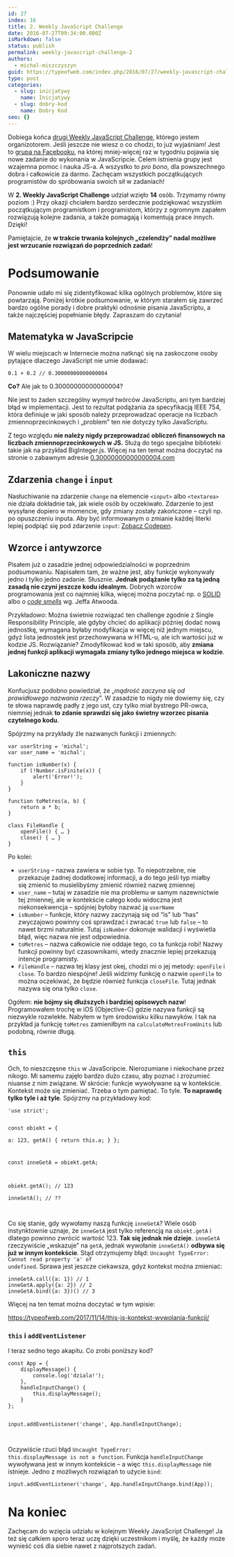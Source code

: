 ```yaml
---
id: 27
index: 16
title: 2. Weekly JavaScript Challenge
date: 2016-07-27T09:34:00.000Z
isMarkdown: false
status: publish
permalink: weekly-javascript-challenge-2
authors:
  - michal-miszczyszyn
guid: https://typeofweb.com/index.php/2016/07/27/weekly-javascript-challenge-2/
type: post
categories:
  - slug: inicjatywy
    name: Inicjatywy
  - slug: dobry-kod
    name: Dobry Kod
seo: {}
---
```


Dobiega końca <a href="https://www.facebook.com/events/1091460824257459">drugi Weekly JavaScript Challenge</a>, którego jestem organizotorem. Jeśli jeszcze nie wiesz o co chodzi, to już wyjaśniam! Jest to <a href="https://www.facebook.com/groups/1131907053499522">grupa na Facebooku</a>, na której mniej-więcej raz w tygodniu pojawia się nowe zadanie do wykonania w JavaScripcie. Celem istnienia grupy jest wzajemna pomoc i nauka JS-a. A wszystko to <em>pro bono</em>, dla powszechnego dobra i całkowicie za darmo. Zachęcam wszystkich początkujących programistów do spróbowania swoich sił w zadaniach!

W <strong>2. Weekly JavaScript Challenge</strong> udział wzięło <strong>14</strong> osób. Trzymamy równy poziom :) Przy okazji chciałem bardzo serdecznie podziękować wszystkim początkującym programistkom i programistom, którzy z ogromnym zapałem rozwiązują kolejne zadania, a także pomagają i komentują prace innych. Dzięki!

Pamiętajcie, że <strong>w trakcie trwania kolejnych „czelendży” nadal możliwe jest wrzucanie rozwiązań do poprzednich zadań</strong>!

<h1 id="podsumowanie">Podsumowanie</h1>
Ponownie udało mi się zidentyfikować kilka ogólnych problemów, które się powtarzają. Poniżej krótkie podsumowanie, w którym starałem się zawrzeć bardzo ogólne porady i dobre praktyki odnośnie pisania JavaScriptu, a także najczęściej popełnianie błędy. Zapraszam do czytania!
<h2 id="matematykawjavascripcie">Matematyka w JavaScripcie</h2>
W wielu miejscach w Internecie można natknąć się na zaskoczone osoby pytające dlaczego JavaScript nie umie dodawać:
<pre><code class="language-javascript">0.1 + 0.2 // 0.30000000000000004  
</code></pre>
<strong>Co?</strong> Ale jak to 0.30000000000000004?

Nie jest to żaden szczególny wymysł twórców JavaScriptu, ani tym bardziej błąd w implementacji. Jest to rezultat podążania za specyfikacją IEEE 754, która definiuje w jaki sposób należy przeprowadzać operacje na liczbach zmiennoprzecinkowych i „problem” ten nie dotyczy tylko JavaScriptu.

Z tego względu <strong>nie należy nigdy przeprowadzać obliczeń finansowych na liczbach zmiennoprzecinkowych w JS.</strong> Służą do tego specjalne biblioteki takie jak na przykład BigInteger.js. Więcej na ten temat można doczytać na stronie o zabawnym adresie <a href="http://0.30000000000000004.com">0.30000000000000004.com</a>

<h2 id="zdarzeniachangeiinput">Zdarzenia <code>change</code> i <code>input</code></h2>
Nasłuchiwanie na zdarzenie <code>change</code> na elemencie <code>&lt;input&gt;</code> albo <code>&lt;textarea&gt;</code> nie działa dokładnie tak, jak wiele osób by oczekiwało. Zdarzenie to jest wysyłane dopiero w momencie, gdy zmiany zostały zakończone – czyli np. po opuszczeniu inputa. Aby być informowanym o zmianie każdej literki lepiej podpiąć się pod zdarzenie <code>input</code>:
<CodepenWidget height="250" themeId="light" slugHash="zBadLo" defaultTab="result" user="mmiszy" embedVersion="2">
<a href="http://codepen.io/mmiszy/pen/zBadLo/">Zobacz Codepen</a>.
</CodepenWidget>

<h2 id="wzorceiantywzorce">Wzorce i antywzorce</h2>
Pisałem już o zasadzie jednej odpowiedzialności w poprzednim podsumowaniu. Napisałem tam, że ważne jest, aby funkcje wykonywały jedno i tylko jedno zadanie. Słusznie. <strong>Jednak podążanie tylko za tą jedną zasadą nie czyni jeszcze kodu idealnym.</strong> Dobrych wzorców programowania jest co najmniej kilka, więcej można poczytać np. o <a title="programowanie_obiektowe" href="https://pl.wikipedia.org/wiki/SOLID_">SOLID</a> albo o <a href="https://blog.codinghorror.com/code-smells/"><em>code smells</em></a> wg. Jeffa Atwooda.

Przykładowo: Można świetnie rozwiązać ten challenge zgodnie z Single Responsibility Principle, ale gdyby chcieć do aplikacji później dodać nową jednostkę, wymagana byłaby modyfikacja w więcej niż jednym miejscu, gdyż lista jednostek jest przechowywana w HTML-u, ale ich wartości już w kodzie JS. Rozwiązanie? Zmodyfikować kod w taki sposób, aby <strong>zmiana jednej funkcji aplikacji wymagała zmiany tylko jednego miejsca w kodzie</strong>.

<h2 id="lakonicznenazwy">Lakoniczne nazwy</h2>
Konfucjusz podobno powiedział, że „<em>mądrość zaczyna się od prawidłowego nazwania rzeczy</em>”. W zasadzie to nigdy nie dowiemy się, czy te słowa naprawdę padły z jego ust, czy tylko miał bystrego PR-owca, niemniej jednak <strong>to zdanie sprawdzi się jako świetny wzorzec pisania czytelnego kodu</strong>.

Spójrzmy na przykłady źle nazwanych funkcji i zmiennych:

<pre><code class="language-javascript">var userString = 'michal';  
var user_name = 'michal';

function isNumber(x) {  
    if (!Number.isFinite(x)) {
        alert('Error!');
    }
}

function toMetres(a, b) {  
    return a * b;
}

class FileHandle {  
    openFile() { … }
    close() { … }
}
</code></pre>

Po kolei:

<ul>
 	<li><code>userString</code> – nazwa zawiera w sobie typ. To niepotrzebne, nie przekazuje żadnej dodatkowej informacji, a do tego jeśli typ miałby się zmienić to musielibyśmy zmienić również nazwę zmiennej</li>
 	<li><code>user_name</code> – tutaj w zasadzie nie ma problemu w samym nazewnictwie tej zmiennej, ale w kontekście całego kodu widoczna jest niekonsekwencja – spójniej byłoby nazwać ją <code>userName</code></li>
 	<li><code>isNumber</code> – funkcje, który nazwy zaczynają się od “is” lub “has” zwyczajowo powinny coś sprawdzać i zwracać <code>true</code> lub <code>false</code> – to nawet brzmi naturalnie. Tutaj <code>isNumber</code> dokonuje walidacji i wyświetla błąd, więc nazwa nie jest odpowiednia.</li>
 	<li><code>toMetres</code> – nazwa całkowicie nie oddaje tego, co ta funkcja robi! Nazwy funkcji powinny być czasownikami, wtedy znacznie lepiej przekazują intencje programisty.</li>
 	<li><code>FileHandle</code> – nazwa tej klasy jest okej, chodzi mi o jej metody: <code>openFile</code> i <code>close</code>. To bardzo niespójne! Jeśli widzimy funkcję o nazwie <code>openFile</code> to można oczekiwać, że będzie również funkcja <code>closeFile</code>. Tutaj jednak nazywa się ona tylko <code>close</code>.</li>
</ul>
Ogółem: <strong>nie bójmy się dłuższych i bardziej opisowych nazw</strong>! Programowałem trochę w iOS (Objective-C) gdzie nazywa funkcji są niezwykle rozwlekłe. Nabyłem w tym środowisku kilku nawyków. I tak na przykład ja funkcję <code>toMetres</code> zamieniłbym na <code>calculateMetresFromUnits</code> lub podobną, równie długą.
<h2 id="this"><code>this</code></h2>
Och, to nieszczęsne <code>this</code> w JavaScripcie. Nierozumiane i niekochane przez nikogo. Mi samemu zajęło bardzo dużo czasu, aby poznać i zrozumieć niuanse z nim związane. W skrócie: funkcje wywoływane są w kontekście. Kontekst może się zmieniać. Trzeba o tym pamiętać. To tyle. <strong>To naprawdę tylko tyle i aż tyle</strong>. Spójrzmy na przykładowy kod:
<pre><code class="language-javascript">'use strict';

const obiekt = {  
 a: 123,
getA() {
return this.a;
}
};

const inneGetA = obiekt.getA;

obiekt.getA(); // 123  
inneGetA(); // ??  
</code></pre>
Co się stanie, gdy wywołamy naszą funkcję <code>inneGetA</code>? Wiele osób instynktownie uznaje, że <code>inneGetA</code> jest tylko referencją na <code>obiekt.getA</code> i dlatego powinno zwrócić wartość 123. <strong>Tak się jednak nie dzieje</strong>. <code>inneGetA</code> rzeczywiście „wskazuje” na <code>getA</code>, jednak wywołanie <code>inneGetA()</code> <strong>odbywa się już w innym kontekście</strong>. Stąd otrzymujemy błąd: <code>Uncaught TypeError: Cannot read property 'a' of undefined</code>. Sprawa jest jeszcze ciekawsza, gdyż kontekst można zmieniać:

<pre><code class="language-javascript">inneGetA.call({a: 1}) // 1  
inneGetA.apply({a: 2}) // 2  
inneGetA.bind({a: 3})() // 3  
</code></pre>

Więcej na ten temat można doczytać w tym wpisie:

https://typeofweb.com/2017/11/14/this-js-kontekst-wywolania-funkcji/

<h3 id="thisiaddeventlistener"><code>this</code> i <code>addEventListener</code></h3>
I teraz sedno tego akapitu. Co zrobi poniższy kod?
<pre><code class="language-javascript">const App = {  
    displayMessage() {
        console.log('dziala!');
    },
    handleInputChange() {
        this.displayMessage();
    }
};

input.addEventListener('change', App.handleInputChange);  
</code></pre>
Oczywiście rzuci błąd <code>Uncaught TypeError: this.displayMessage is not a function</code>. Funkcja <code>handleInputChange</code> wywoływana jest w innym kontekście – a więc <code>this.displayMessage</code> nie istnieje. Jedno z możliwych rozwiązań to użycie <code>bind</code>:

<pre><code class="language-javascript">input.addEventListener('change', App.handleInputChange.bind(App));  
</code></pre>
<h1 id="nakoniec">Na koniec</h1>
Zachęcam do wzięcia udziału w kolejnym Weekly JavaScript Challenge! Ja też się całkiem sporo teraz uczę dzięki uczestnikom i myślę, że każdy może wynieść coś dla siebie nawet z najprotszych zadań.
